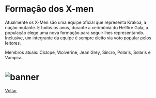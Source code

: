 # Formação dos X-men

Atualmente os X-Men são uma equipe oficial que representa Krakoa, a nação mutante. E todos os anos, durante a cerimônia do Hellfire Gala, a população elege uma nova formação para seguir lhes representando. Inclusive, um integrante da equipe é sempre eleito via voto popular pelos leitores.

Membros atuais: Ciclope, Wolverine, Jean Grey, Sincro, Polaris, Solaris e Vampira.

# ![banner](https://eb6f93.a2cdn1.secureserver.net/wp-content/uploads/2022/04/todas-equipes-marvel-250422-1-1024x674.jpg)
[Voltar](README.MD)